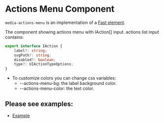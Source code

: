 # Actions Menu Component

`media-actions-menu` is an implementation of a [Fast element](https://www.fast.design/).

The component showing actions menu with IAction[] input.
actions list input contains:

```ts
export interface IAction {
    label?: string;
    svgPath?: string;
    disabled?: boolean;
    type?: UIActionTypeOptions;
}
```

-   To customize colors you can change css variables:
    -   --actions-menu-bg: the label background color.
    -   --actions-menu-color: the text color.

## Please see examples:

-   [Example](./examples/example.html)
